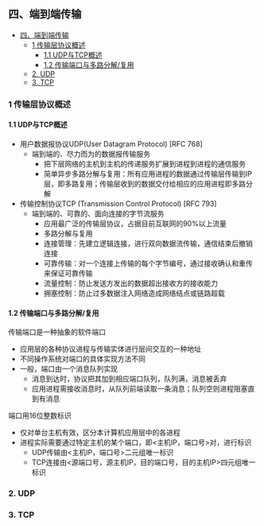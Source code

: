## 四、端到端传输

- [四、端到端传输](#四端到端传输)
  - [1 传输层协议概述](#1-传输层协议概述)
    - [1.1 UDP与TCP概述](#11-udp与tcp概述)
    - [1.2 传输端口与多路分解/复用](#12-传输端口与多路分解复用)
  - [2. UDP](#2-udp)
  - [3. TCP](#3-tcp)

### 1 传输层协议概述

#### 1.1 UDP与TCP概述
- 用户数据报协议UDP(User Datagram Protocol) [RFC 768]
  - 端到端的、尽力而为的数据报传输服务
    - 把下层网络的主机到主机的传递服务扩展到进程到进程的通信服务
    - 简单异步多路分解与复用：所有应用进程的数据通过传输层传输到IP层，即多路复用；传输层收到的数据交付给相应的应用进程即多路分解
- 传输控制协议TCP (Transmission Control Protocol) [RFC 793]
  - 端到端的、可靠的、面向连接的字节流服务
    - 应用最广泛的传输层协议，占据目前互联网的90%以上流量
    - 多路分解与复用
    - 连接管理：先建立逻辑连接，进行双向数据流传输，通信结束后撤销连接
    - 可靠传输：对一个连接上传输的每个字节编号，通过接收确认和重传来保证可靠传输
    - 流量控制：防止发送方发出的数据超出接收方的接收能力
    - 拥塞控制：防止过多数据注入网络造成网络结点或链路超载

#### 1.2 传输端口与多路分解/复用

传输端口是一种抽象的软件端口
- 应用层的各种协议进程与传输实体进行层间交互的一种地址
- 不同操作系统对端口的具体实现方法不同
- 一般，端口由一个消息队列实现
  - 消息到达时，协议把其加到相应端口队列，队列满，消息被丢弃
  - 应用进程需接收消息时，从队列前端读取一条消息；队列空则进程阻塞直到有消息

端口用16位整数标识
- 仅对单台主机有效，区分本计算机应用层中的各进程
- 进程实际需要通过特定主机的某个端口，即<主机IP，端口号>对，进行标识
  - UDP传输由<主机IP，端口号>二元组唯一标识
  - TCP连接由<源端口号，源主机IP，目的端口号，目的主机IP>四元组唯一标识


### 2. UDP



### 3. TCP